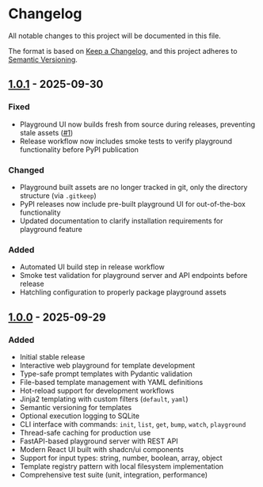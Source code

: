 # Changelog

All notable changes to this project will be documented in this file.

The format is based on [Keep a Changelog](https://keepachangelog.com/en/1.0.0/),
and this project adheres to [Semantic Versioning](https://semver.org/spec/v2.0.0.html).

## [1.0.1] - 2025-09-30

### Fixed
- Playground UI now builds fresh from source during releases, preventing stale assets ([#1](https://github.com/bogdan-pistol/dakora/issues/1))
- Release workflow now includes smoke tests to verify playground functionality before PyPI publication

### Changed
- Playground built assets are no longer tracked in git, only the directory structure (via `.gitkeep`)
- PyPI releases now include pre-built playground UI for out-of-the-box functionality
- Updated documentation to clarify installation requirements for playground feature

### Added
- Automated UI build step in release workflow
- Smoke test validation for playground server and API endpoints before release
- Hatchling configuration to properly package playground assets

## [1.0.0] - 2025-09-29

### Added
- Initial stable release
- Interactive web playground for template development
- Type-safe prompt templates with Pydantic validation
- File-based template management with YAML definitions
- Hot-reload support for development workflows
- Jinja2 templating with custom filters (`default`, `yaml`)
- Semantic versioning for templates
- Optional execution logging to SQLite
- CLI interface with commands: `init`, `list`, `get`, `bump`, `watch`, `playground`
- Thread-safe caching for production use
- FastAPI-based playground server with REST API
- Modern React UI built with shadcn/ui components
- Support for input types: string, number, boolean, array<string>, object
- Template registry pattern with local filesystem implementation
- Comprehensive test suite (unit, integration, performance)

[1.0.1]: https://github.com/bogdan-pistol/dakora/compare/v1.0.0...v1.0.1
[1.0.0]: https://github.com/bogdan-pistol/dakora/releases/tag/v1.0.0